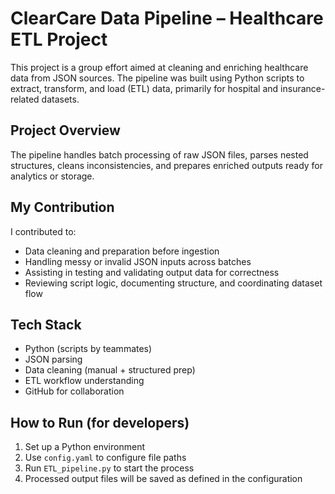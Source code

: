 # ClearCare Data Pipeline – Healthcare ETL Project

This project is a group effort aimed at cleaning and enriching healthcare data from JSON sources. The pipeline was built using Python scripts to extract, transform, and load (ETL) data, primarily for hospital and insurance-related datasets.

## Project Overview

The pipeline handles batch processing of raw JSON files, parses nested structures, cleans inconsistencies, and prepares enriched outputs ready for analytics or storage.

## My Contribution

I contributed to:
- Data cleaning and preparation before ingestion
- Handling messy or invalid JSON inputs across batches
- Assisting in testing and validating output data for correctness
- Reviewing script logic, documenting structure, and coordinating dataset flow

## Tech Stack
- Python (scripts by teammates)
- JSON parsing
- Data cleaning (manual + structured prep)
- ETL workflow understanding
- GitHub for collaboration

## How to Run (for developers)
1. Set up a Python environment
2. Use `config.yaml` to configure file paths
3. Run `ETL_pipeline.py` to start the process
4. Processed output files will be saved as defined in the configuration


